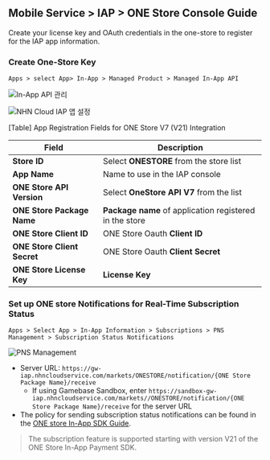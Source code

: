 ## Mobile Service > IAP > ONE Store Console Guide

Create your license key and OAuth credentials in the one-store to register for the IAP app information.

### Create One-Store Key
```
Apps > select App> In-App > Managed Product > Managed In-App API
```

![In-App API 관리](https://kr1-api-object-storage.nhncloudservice.com/v1/AUTH_2acdfabf4efe4efc8a04c00b348110c9/cdn_origin/prod_iap/console_onestore/onestore_console_01.png)

![NHN Cloud IAP 앱 설정](https://kr1-api-object-storage.nhncloudservice.com/v1/AUTH_2acdfabf4efe4efc8a04c00b348110c9/cdn_origin/prod_iap/console_onestore/onestore_iap_console_02.png)

[Table] App Registration Fields for ONE Store V7 (V21) Integration

| Field                    | Description                       |
|-------------------------|-----------------------------------|
| **Store ID**            | Select **ONESTORE** from the store list |
| **App Name**            | Name to use in the IAP console          |
| **ONE Store API Version**   | Select **OneStore API V7** from the list |
| **ONE Store Package Name**  | **Package name** of application registered in the store |
| **ONE Store Client ID**     | ONE Store Oauth **Client ID**           |
| **ONE Store Client Secret** | ONE Store Oauth **Client Secret** |
| **ONE Store License Key**   | **License Key**   |



### Set up ONE store Notifications for Real-Time Subscription Status

```
Apps > Select App > In-App Information > Subscriptions > PNS Management > Subscription Status Notifications
```

![PNS Management](https://kr1-api-object-storage.nhncloudservice.com/v1/AUTH_2acdfabf4efe4efc8a04c00b348110c9/cdn_origin/prod_iap/console_onestore/onestore_console_02.png)

- Server URL: `https://gw-iap.nhncloudservice.com/markets/ONESTORE/notification/{ONE Store Package Name}/receive`
    - If using Gamebase Sandbox, enter `https://sandbox-gw-iap.nhncloudservice.com/markets//ONESTORE/notification/{ONE Store Package Name}/receive` for the server URL
- The policy for sending subscription status notifications can be found in the [ONE store In-App SDK Guide](https://onestore-dev.gitbook.io/dev/tools/tools/v21/07.-pns-push-notification-service).

> The subscription feature is supported starting with version V21 of the ONE Store In-App Payment SDK.
